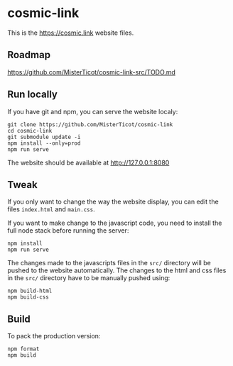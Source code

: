 # cosmic-link

This is the https://cosmic.link website files.

## Roadmap

https://github.com/MisterTicot/cosmic-link-src/TODO.md

## Run locally

If you have git and npm, you can serve the website localy:

```
git clone https://github.com/MisterTicot/cosmic-link
cd cosmic-link
git submodule update -i
npm install --only=prod
npm run serve
```

The website should be available at http://127.0.0.1:8080

## Tweak

If you only want to change the way the website display, you can
edit the files `index.html` and `main.css`.

If you want to make change to the javascript code, you need to
install the full node stack before running the server:

```
npm install
npm run serve
```

The changes made to the javascripts files in the `src/` directory
will be pushed to the website automatically. The changes to the
html and css files in the `src/` directory have to be manually
pushed using:

```
npm build-html
npm build-css
```

## Build

To pack the production version:

```
npm format
npm build
```
